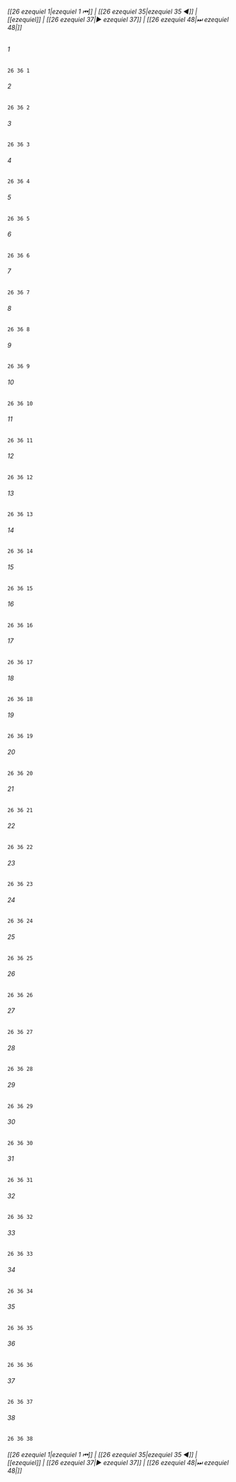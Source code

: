 
###### [[26 ezequiel 1|ezequiel 1 ⏮]] | [[26 ezequiel 35|ezequiel 35 ◀]] | [[ezequiel]] | [[26 ezequiel 37|▶ ezequiel 37]] | [[26 ezequiel 48|⏭ ezequiel 48|]]

###### 1
``` verse
26 36 1 
```
###### 2
``` verse
26 36 2 
```
###### 3
``` verse
26 36 3 
```
###### 4
``` verse
26 36 4 
```
###### 5
``` verse
26 36 5 
```
###### 6
``` verse
26 36 6 
```
###### 7
``` verse
26 36 7 
```
###### 8
``` verse
26 36 8 
```
###### 9
``` verse
26 36 9 
```
###### 10
``` verse
26 36 10 
```
###### 11
``` verse
26 36 11 
```
###### 12
``` verse
26 36 12 
```
###### 13
``` verse
26 36 13 
```
###### 14
``` verse
26 36 14 
```
###### 15
``` verse
26 36 15 
```
###### 16
``` verse
26 36 16 
```
###### 17
``` verse
26 36 17 
```
###### 18
``` verse
26 36 18 
```
###### 19
``` verse
26 36 19 
```
###### 20
``` verse
26 36 20 
```
###### 21
``` verse
26 36 21 
```
###### 22
``` verse
26 36 22 
```
###### 23
``` verse
26 36 23 
```
###### 24
``` verse
26 36 24 
```
###### 25
``` verse
26 36 25 
```
###### 26
``` verse
26 36 26 
```
###### 27
``` verse
26 36 27 
```
###### 28
``` verse
26 36 28 
```
###### 29
``` verse
26 36 29 
```
###### 30
``` verse
26 36 30 
```
###### 31
``` verse
26 36 31 
```
###### 32
``` verse
26 36 32 
```
###### 33
``` verse
26 36 33 
```
###### 34
``` verse
26 36 34 
```
###### 35
``` verse
26 36 35 
```
###### 36
``` verse
26 36 36 
```
###### 37
``` verse
26 36 37 
```
###### 38
``` verse
26 36 38 
```

###### [[26 ezequiel 1|ezequiel 1 ⏮]] | [[26 ezequiel 35|ezequiel 35 ◀]] | [[ezequiel]] | [[26 ezequiel 37|▶ ezequiel 37]] | [[26 ezequiel 48|⏭ ezequiel 48|]]

